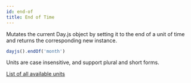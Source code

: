 ```yaml
---
id: end-of
title: End of Time
---
```


Mutates the current Day.js object by setting it to the end of a unit of time and returns the corresponding new instance.

```js
dayjs().endOf('month')
```

Units are case insensitive, and support plural and short forms.

[List of all available units](../manipulate/start-of#list-of-all-available-units)
